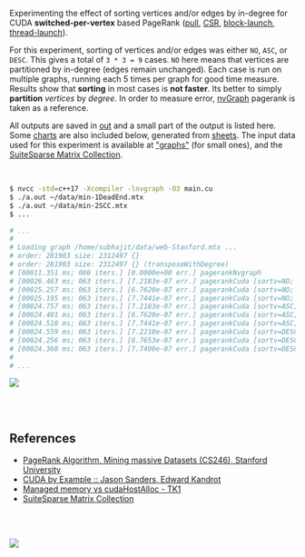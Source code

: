 Experimenting the effect of sorting vertices and/or edges by in-degree for CUDA **switched-per-vertex** based PageRank ([pull], [CSR], [block-launch], [thread-launch]).

For this experiment, sorting of vertices and/or edges was either `NO`, `ASC`,
or `DESC`. This gives a total of `3 * 3 = 9` cases. `NO` here means that
vertices are partitioned by in-degree (edges remain unchanged). Each case is
run on multiple graphs, running each 5 times per graph for good time measure.
Results show that **sorting** in most cases is **not faster**. Its better to
simply **partition** *vertices* by *degree*. In order to measure error,
[nvGraph] pagerank is taken as a reference.

All outputs are saved in [out](out/) and a small part of the output is listed
here. Some [charts] are also included below, generated from [sheets]. The input
data used for this experiment is available at ["graphs"] (for small ones), and
the [SuiteSparse Matrix Collection].

<br>

```bash
$ nvcc -std=c++17 -Xcompiler -lnvgraph -O3 main.cu
$ ./a.out ~/data/min-1DeadEnd.mtx
$ ./a.out ~/data/min-2SCC.mtx
$ ...

# ...
#
# Loading graph /home/subhajit/data/web-Stanford.mtx ...
# order: 281903 size: 2312497 {}
# order: 281903 size: 2312497 {} (transposeWithDegree)
# [00011.351 ms; 000 iters.] [0.0000e+00 err.] pagerankNvgraph
# [00026.463 ms; 063 iters.] [7.2183e-07 err.] pagerankCuda [sortv=NO; sorte=NO]
# [00025.257 ms; 063 iters.] [6.7620e-07 err.] pagerankCuda [sortv=NO; sorte=ASC]
# [00025.195 ms; 063 iters.] [7.7441e-07 err.] pagerankCuda [sortv=NO; sorte=DESC]
# [00024.757 ms; 063 iters.] [7.2183e-07 err.] pagerankCuda [sortv=ASC; sorte=NO]
# [00024.401 ms; 063 iters.] [6.7620e-07 err.] pagerankCuda [sortv=ASC; sorte=ASC]
# [00024.518 ms; 063 iters.] [7.7441e-07 err.] pagerankCuda [sortv=ASC; sorte=DESC]
# [00024.559 ms; 063 iters.] [7.2210e-07 err.] pagerankCuda [sortv=DESC; sorte=NO]
# [00024.256 ms; 063 iters.] [6.7653e-07 err.] pagerankCuda [sortv=DESC; sorte=ASC]
# [00024.368 ms; 063 iters.] [7.7490e-07 err.] pagerankCuda [sortv=DESC; sorte=DESC]
#
# ...
```

[![](https://i.imgur.com/cJwEj0S.gif)][sheets]

<br>
<br>


## References

- [PageRank Algorithm, Mining massive Datasets (CS246), Stanford University](http://snap.stanford.edu/class/cs246-videos-2019/lec9_190205-cs246-720.mp4)
- [CUDA by Example :: Jason Sanders, Edward Kandrot](http://www.mat.unimi.it/users/sansotte/cuda/CUDA_by_Example.pdf)
- [Managed memory vs cudaHostAlloc - TK1](https://forums.developer.nvidia.com/t/managed-memory-vs-cudahostalloc-tk1/34281)
- [SuiteSparse Matrix Collection]

<br>
<br>

[![](https://i.imgur.com/PQdIWEL.jpg)](https://www.youtube.com/watch?v=GAfOf26DuGk)

[SuiteSparse Matrix Collection]: https://suitesparse-collection-website.herokuapp.com
[nvGraph]: https://github.com/rapidsai/nvgraph
["graphs"]: https://github.com/puzzlef/graphs
[pull]: https://github.com/puzzlef/pagerank-push-vs-pull
[csr]: https://github.com/puzzlef/pagerank-class-vs-csr
[block-launch]: https://github.com/puzzlef/pagerank-cuda-block-adjust-launch
[thread-launch]: https://github.com/puzzlef/pagerank-cuda-thread-adjust-launch
[charts]: https://photos.app.goo.gl/aoimeCU2px6SAP5z6
[sheets]: https://docs.google.com/spreadsheets/d/1EoP9whQLThF2UBKNGUeD_d_fCI6tVhtVeqiOt8fmmK8/edit?usp=sharing
